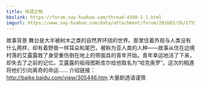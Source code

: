 ```yaml
---
title: 传颂之物
bbslink: https://forum.say-huahuo.com/thread-4340-1-1.html
imgurl: https://www.say-huahuo.com/data/attachment/forum/201603/26/175951tbvabzhlm3243mss.jpg
---
```


故事背景
舞台是大半被树木之类的自然界环绕的世界。那里住着外观与人类没有什么两样，却有着野兽一样耳朵和尾巴，被称为亚人类的人种——故事从住在边境村落的艾露露救了身受重伤倒在地上的带面具的青年开始。青年幸运地活了下来，却失去了之前的记忆。艾露露的祖母图斯库尔给他取名为“哈克奥罗”。这次的相遇将他们引向离奇的命运……
介绍链接：http://baike.baidu.com/view/305446.htm 大量剧透请谨慎<!--more-->
